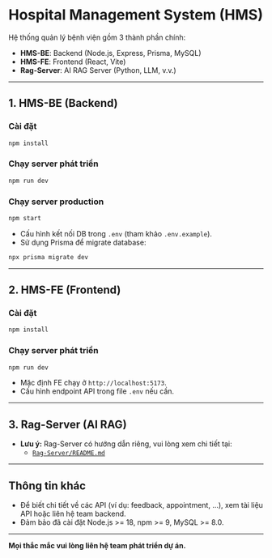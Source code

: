 # Hospital Management System (HMS)

Hệ thống quản lý bệnh viện gồm 3 thành phần chính:
- **HMS-BE**: Backend (Node.js, Express, Prisma, MySQL)
- **HMS-FE**: Frontend (React, Vite)
- **Rag-Server**: AI RAG Server (Python, LLM, v.v.)

---

## 1. HMS-BE (Backend)

### Cài đặt
```bash
npm install
```

### Chạy server phát triển
```bash
npm run dev
```

### Chạy server production
```bash
npm start
```

- Cấu hình kết nối DB trong `.env` (tham khảo `.env.example`).
- Sử dụng Prisma để migrate database:
```bash
npx prisma migrate dev
```

---

## 2. HMS-FE (Frontend)

### Cài đặt
```bash
npm install
```

### Chạy server phát triển
```bash
npm run dev
```

- Mặc định FE chạy ở `http://localhost:5173`.
- Cấu hình endpoint API trong file `.env` nếu cần.

---

## 3. Rag-Server (AI RAG)

- **Lưu ý:** Rag-Server có hướng dẫn riêng, vui lòng xem chi tiết tại:
  - [`Rag-Server/README.md`](./Rag-Server/README.md)

---

## Thông tin khác
- Để biết chi tiết về các API (ví dụ: feedback, appointment, ...), xem tài liệu API hoặc liên hệ team backend.
- Đảm bảo đã cài đặt Node.js >= 18, npm >= 9, MySQL >= 8.0.

---

**Mọi thắc mắc vui lòng liên hệ team phát triển dự án.**  